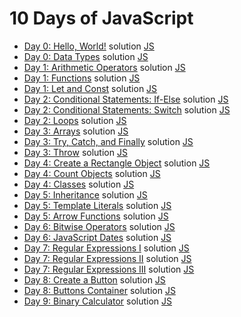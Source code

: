 # 10 Days of JavaScript

-   [Day 0: Hello, World!](https://www.hackerrank.com/challenges/js10-hello-world) solution [JS](<https://github.com/asakura/repetition/blob/master/hackerrank/10 Days of Javascript/Day 0: Hello, World!/solution.js>)
-   [Day 0: Data Types](https://www.hackerrank.com/challenges/js10-data-types) solution [JS](<https://github.com/asakura/repetition/blob/master/hackerrank/10 Days of Javascript/Day 0: Data Types/solution.js>)
-   [Day 1: Arithmetic Operators](https://www.hackerrank.com/challenges/js10-arithmetic-operators) solution [JS](<https://github.com/asakura/repetition/blob/master/hackerrank/10 Days of Javascript/Day 1: Arithmetic Operators/solution.js>)
-   [Day 1: Functions](https://www.hackerrank.com/challenges/js10-function) solution [JS](<https://github.com/asakura/repetition/blob/master/hackerrank/10 Days of Javascript/Day 1: Functions/solution.js>)
-   [Day 1: Let and Const](https://www.hackerrank.com/challenges/js10-let-and-const) solution [JS](<https://github.com/asakura/repetition/blob/master/hackerrank/10 Days of Javascript/Day 1: Let and Const/solution.js>)
-   [Day 2: Conditional Statements: If-Else](https://www.hackerrank.com/challenges/js10-if-else) solution [JS](<https://github.com/asakura/repetition/blob/master/hackerrank/10 Days of Javascript/Day 2: Conditional Statements: If-Else/solution.js>)
-   [Day 2: Conditional Statements: Switch](https://www.hackerrank.com/challenges/js10-switch) solution [JS](<https://github.com/asakura/repetition/blob/master/hackerrank/10 Days of Javascript/Day 2: Conditional Statements: Switch/solution.js>)
-   [Day 2: Loops](https://www.hackerrank.com/challenges/js10-loops) solution [JS](<https://github.com/asakura/repetition/blob/master/hackerrank/10 Days of Javascript/Day 2: Loops/solution.js>)
-   [Day 3: Arrays](https://www.hackerrank.com/challenges/js10-arrays) solution [JS](<https://github.com/asakura/repetition/blob/master/hackerrank/10 Days of Javascript/Day 3: Arrays/solution.js>)
-   [Day 3: Try, Catch, and Finally](https://www.hackerrank.com/challenges/js10-try-catch-and-finally) solution [JS](<https://github.com/asakura/repetition/blob/master/hackerrank/10 Days of Javascript/Day 3: Try, Catch, and Finally/solution.js>)
-   [Day 3: Throw](https://www.hackerrank.com/challenges/js10-throw) solution [JS](<https://github.com/asakura/repetition/blob/master/hackerrank/10 Days of Javascript/Day 3: Throw/solution.js>)
-   [Day 4: Create a Rectangle Object](https://www.hackerrank.com/challenges/js10-objects) solution [JS](<https://github.com/asakura/repetition/blob/master/hackerrank/10 Days of Javascript/Day 4: Create a Rectangle Object/solution.js>)
-   [Day 4: Count Objects](https://www.hackerrank.com/challenges/js10-count-objects) solution [JS](<https://github.com/asakura/repetition/blob/master/hackerrank/10 Days of Javascript/Day 4: Count Objects/solution.js>)
-   [Day 4: Classes](https://www.hackerrank.com/challenges/js10-class) solution [JS](<https://github.com/asakura/repetition/blob/master/hackerrank/10 Days of Javascript/Day 4: Classes/solution.js>)
-   [Day 5: Inheritance](https://www.hackerrank.com/challenges/js10-inheritance) solution [JS](<https://github.com/asakura/repetition/blob/master/hackerrank/10 Days of Javascript/Day 5: Inheritance/solution.js>)
-   [Day 5: Template Literals](https://www.hackerrank.com/challenges/js10-template-literals) solution [JS](<https://github.com/asakura/repetition/blob/master/hackerrank/10 Days of Javascript/Day 5: Template Literals/solution.js>)
-   [Day 5: Arrow Functions](https://www.hackerrank.com/challenges/js10-arrows) solution [JS](<https://github.com/asakura/repetition/blob/master/hackerrank/10 Days of Javascript/Day 5: Arrow Functions/solution.js>)
-   [Day 6: Bitwise Operators](https://www.hackerrank.com/challenges/js10-bitwise) solution [JS](<https://github.com/asakura/repetition/blob/master/hackerrank/10 Days of Javascript/Day 6: Bitwise Operators/solution.js>)
-   [Day 6: JavaScript Dates](https://www.hackerrank.com/challenges/js10-date) solution [JS](<https://github.com/asakura/repetition/blob/master/hackerrank/10 Days of Javascript/Day 6: JavaScript Dates/solution.js>)
-   [Day 7: Regular Expressions I](https://www.hackerrank.com/challenges/js10-regexp-1) solution [JS](<https://github.com/asakura/repetition/blob/master/hackerrank/10 Days of Javascript/Day 7: Regular Expressions I/solution.js>)
-   [Day 7: Regular Expressions II](https://www.hackerrank.com/challenges/js10-regexp-2) solution [JS](<https://github.com/asakura/repetition/blob/master/hackerrank/10 Days of Javascript/Day 7: Regular Expressions II/solution.js>)
-   [Day 7: Regular Expressions III](https://www.hackerrank.com/challenges/js10-regexp-3) solution [JS](<https://github.com/asakura/repetition/blob/master/hackerrank/10 Days of Javascript/Day 7: Regular Expressions III/solution.js>)
-   [Day 8: Create a Button](https://www.hackerrank.com/challenges/js10-create-a-button) solution [JS](<https://github.com/asakura/repetition/blob/master/hackerrank/10 Days of Javascript/Day 8: Create a Button/>)
-   [Day 8: Buttons Container](https://www.hackerrank.com/challenges/js10-buttons-container) solution [JS](<https://github.com/asakura/repetition/blob/master/hackerrank/10 Days of Javascript/Day 8: Buttons Container/>)
-   [Day 9: Binary Calculator](https://www.hackerrank.com/challenges/js10-binary-calculator) solution [JS](<https://github.com/asakura/repetition/blob/master/hackerrank/10 Days of Javascript/Day 9: Binary Calculator/>)
